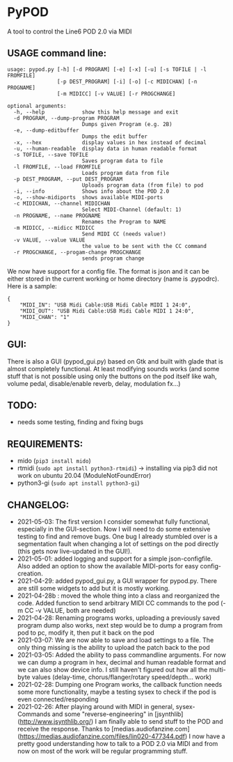 # PyPOD

A tool to control the Line6 POD 2.0 via MIDI

## USAGE command line:

    usage: pypod.py [-h] [-d PROGRAM] [-e] [-x] [-u] [-s TOFILE | -l FROMFILE]
                    [-p DEST_PROGRAM] [-i] [-o] [-c MIDICHAN] [-n PROGNAME]
                    [-m MIDICC] [-v VALUE] [-r PROGCHANGE]

    optional arguments:
      -h, --help            show this help message and exit
      -d PROGRAM, --dump-program PROGRAM
                            Dumps given Program (e.g. 2B)
      -e, --dump-editbuffer
                            Dumps the edit buffer
      -x, --hex             display values in hex instead of decimal
      -u, --human-readable  display data in human readable format
      -s TOFILE, --save TOFILE
                            Saves program data to file
      -l FROMFILE, --load FROMFILE
                            Loads program data from file
      -p DEST_PROGRAM, --put DEST_PROGRAM
                            Uploads program data (from file) to pod
      -i, --info            Shows info about the POD 2.0
      -o, --show-midiports  shows available MIDI-ports
      -c MIDICHAN, --channel MIDICHAN
                            Select MIDI-Channel (default: 1)
      -n PROGNAME, --name PROGNAME
                            Renames the Program to NAME
      -m MIDICC, --midicc MIDICC
                            Send MIDI CC (needs value!)
      -v VALUE, --value VALUE
                            the value to be sent with the CC command
      -r PROGCHANGE, --progam-change PROGCHANGE
                            sends program change

We now have support for a config file. The format is json and it can be either stored in the current working or home directory (name is .pypodrc). Here is a sample:

    {
        "MIDI_IN": "USB Midi Cable:USB Midi Cable MIDI 1 24:0",
        "MIDI_OUT": "USB Midi Cable:USB Midi Cable MIDI 1 24:0",
        "MIDI_CHAN": "1"
    }

## GUI:

There is also a GUI (pypod_gui.py) based on Gtk and built with glade that is almost completely functional. At least modifying sounds works (and some stuff that is not possible using only the
buttons on the pod itself like wah, volume pedal, disable/enable reverb, delay, modulation fx...)

## TODO:

* needs some testing, finding and fixing bugs

## REQUIREMENTS:

* mido (```pip3 install mido```)
* rtmidi (```sudo apt install python3-rtmidi```) -> installing via pip3 did not work on ubuntu 20.04 (ModuleNotFoundError)
* python3-gi (```sudo apt install python3-gi```)

## CHANGELOG:

* 2021-05-03: The first version I consider somewhat fully functional, especially in the GUI-section. Now I will need to do some extensive testing to find and remove bugs. One bug I already stumbled over is a segmentation fault when changing a lot of settings on the pod directly (this gets now live-updated in the GUI!).
* 2021-05-01: added logging and support for a simple json-configfile. Also added an option to show the available MIDI-ports for easy config-creation.
* 2021-04-29: added pypod_gui.py, a GUI wrapper for pypod.py. There are still some widgets to add but it is mostly working.
* 2021-04-28b : moved the whole thing into a class and reorganized the code. Added function to send arbitrary MIDI CC commands to the pod (-m CC -v VALUE, both are needed)
* 2021-04-28: Renaming programs works, uploading a previously saved program dump also works, next step would be to dump a program from pod to pc, modify it, then put it back on the pod
* 2021-03-07: We are now able to save and load settings to a file. The only thing missing is the ability to upload the patch back to the pod
* 2021-03-05: Added the ability to pass commandline arguments. For now we can dump a program in hex, decimal and human readable format and we can also show device info. I still haven't figured out how all the multi-byte values (delay-time, chorus/flanger/rotary speed/depth... work)
* 2021-02-28: Dumping one Program works, the callback function needs some more functionality, maybe a testing sysex to check if the pod is even connected/responding
* 2021-02-26: After playing around with MIDI in general, sysex-Commands and some "reverse-engineering" in [jsynthlib] (http://www.jsynthlib.org/) I am finally able to send stuff to the POD and receive the response. Thanks to [medias.audiofanzine.com] (https://medias.audiofanzine.com/files/lin020-477344.pdf) I now have a pretty good understanding how to talk to a POD 2.0 via MIDI and from now on most of the work will be regular programming stuff.

